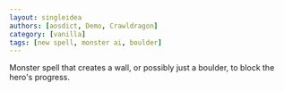 ```yaml
---
layout: singleidea
authors: [aosdict, Demo, Crawldragon]
category: [vanilla]
tags: [new spell, monster ai, boulder]
---
```

Monster spell that creates a wall, or possibly just a boulder, to block the hero's progress.
